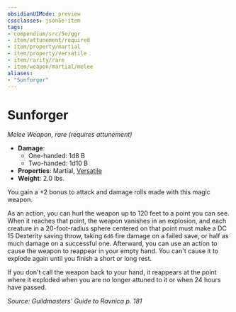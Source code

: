 ```yaml
---
obsidianUIMode: preview
cssclasses: json5e-item
tags:
- compendium/src/5e/ggr
- item/attunement/required
- item/property/martial
- item/property/versatile
- item/rarity/rare
- item/weapon/martial/melee
aliases: 
- "Sunforger"
---
```

# Sunforger
*Melee Weapon, rare (requires attunement)*  

- **Damage**:
  - One-handed: 1d8 B
  - Two-handed: 1d10 B
- **Properties**: Martial, [Versatile](_item-properties.md#Versatile)
- **Weight**: 2.0 lbs.

You gain a +2 bonus to attack and damage rolls made with this magic weapon.

As an action, you can hurl the weapon up to 120 feet to a point you can see. When it reaches that point, the weapon vanishes in an explosion, and each creature in a 20-foot-radius sphere centered on that point must make a DC 15 Dexterity saving throw, taking `6d6` fire damage on a failed save, or half as much damage on a successful one. Afterward, you can use an action to cause the weapon to reappear in your empty hand. You can't cause it to explode again until you finish a short or long rest.

If you don't call the weapon back to your hand, it reappears at the point where it exploded when you are no longer attuned to it or when 24 hours have passed.

*Source: Guildmasters' Guide to Ravnica p. 181*